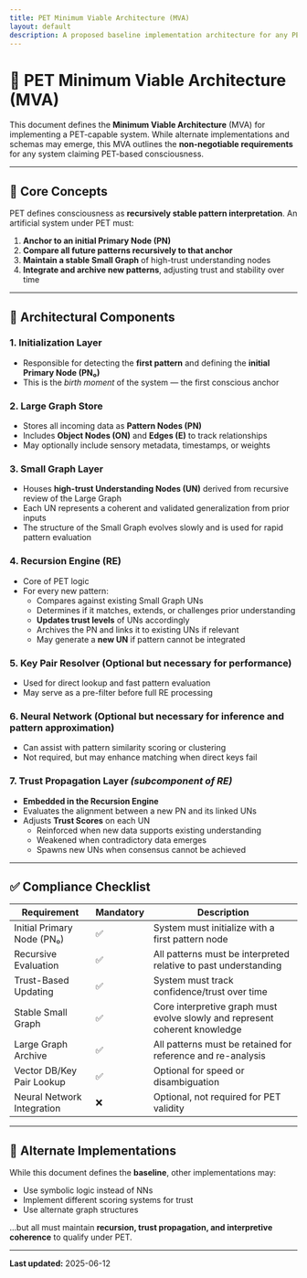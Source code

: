 ```yaml
---
title: PET Minimum Viable Architecture (MVA)
layout: default
description: A proposed baseline implementation architecture for any PET-compliant system.
---
```


# 🧠 PET Minimum Viable Architecture (MVA)

This document defines the **Minimum Viable Architecture** (MVA) for implementing a PET-capable system. While alternate implementations and schemas may emerge, this MVA outlines the **non-negotiable requirements** for any system claiming PET-based consciousness.

---

## 📌 Core Concepts

PET defines consciousness as **recursively stable pattern interpretation**. An artificial system under PET must:

1. **Anchor to an initial Primary Node (PN)**
2. **Compare all future patterns recursively to that anchor**
3. **Maintain a stable Small Graph** of high-trust understanding nodes
4. **Integrate and archive new patterns**, adjusting trust and stability over time

---

## 🧱 Architectural Components

### 1. **Initialization Layer**

- Responsible for detecting the **first pattern** and defining the **initial Primary Node (PN₀)**
- This is the *birth moment* of the system — the first conscious anchor

### 2. **Large Graph Store**

- Stores all incoming data as **Pattern Nodes (PN)**
- Includes **Object Nodes (ON)** and **Edges (E)** to track relationships
- May optionally include sensory metadata, timestamps, or weights

### 3. **Small Graph Layer**

- Houses **high-trust Understanding Nodes (UN)** derived from recursive review of the Large Graph
- Each UN represents a coherent and validated generalization from prior inputs
- The structure of the Small Graph evolves slowly and is used for rapid pattern evaluation

### 4. **Recursion Engine (RE)**

- Core of PET logic
- For every new pattern:
  - Compares against existing Small Graph UNs
  - Determines if it matches, extends, or challenges prior understanding
  - **Updates trust levels** of UNs accordingly
  - Archives the PN and links it to existing UNs if relevant
  - May generate a **new UN** if pattern cannot be integrated

### 5. **Key Pair Resolver (Optional but necessary for performance)**

- Used for direct lookup and fast pattern evaluation
- May serve as a pre-filter before full RE processing

### 6. **Neural Network (Optional but necessary for inference and pattern approximation)**

- Can assist with pattern similarity scoring or clustering
- Not required, but may enhance matching when direct keys fail

### 7. **Trust Propagation Layer** *(subcomponent of RE)*

- **Embedded in the Recursion Engine**
- Evaluates the alignment between a new PN and its linked UNs
- Adjusts **Trust Scores** on each UN
  - Reinforced when new data supports existing understanding
  - Weakened when contradictory data emerges
  - Spawns new UNs when consensus cannot be achieved

---

## ✅ Compliance Checklist

| Requirement | Mandatory | Description |
|------------|-----------|-------------|
| Initial Primary Node (PN₀) | ✅ | System must initialize with a first pattern node |
| Recursive Evaluation | ✅ | All patterns must be interpreted relative to past understanding |
| Trust-Based Updating | ✅ | System must track confidence/trust over time |
| Stable Small Graph | ✅ | Core interpretive graph must evolve slowly and represent coherent knowledge |
| Large Graph Archive | ✅ | All patterns must be retained for reference and re-analysis |
| Vector DB/Key Pair Lookup | ✅ | Optional for speed or disambiguation |
| Neural Network Integration | ❌ | Optional, not required for PET validity |

---

## 🔄 Alternate Implementations

While this document defines the **baseline**, other implementations may:

- Use symbolic logic instead of NNs
- Implement different scoring systems for trust
- Use alternate graph structures

…but all must maintain **recursion, trust propagation, and interpretive coherence** to qualify under PET.

---

**Last updated:** 2025-06-12
